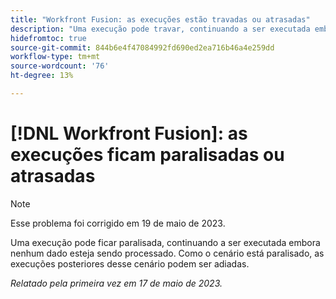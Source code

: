 ```yaml
---
title: "Workfront Fusion: as execuções estão travadas ou atrasadas"
description: "Uma execução pode travar, continuando a ser executada embora nenhum dado esteja sendo processado. Como o cenário não é ativado, as execuções posteriores desse cenário podem ser adiadas."
hidefromtoc: true
source-git-commit: 844b6e4f47084992fd690ed2ea716b46a4e259dd
workflow-type: tm+mt
source-wordcount: '76'
ht-degree: 13%

---
```



# [!DNL Workfront Fusion]: as execuções ficam paralisadas ou atrasadas

>[!NOTE]
>
>Esse problema foi corrigido em 19 de maio de 2023.

Uma execução pode ficar paralisada, continuando a ser executada embora nenhum dado esteja sendo processado. Como o cenário está paralisado, as execuções posteriores desse cenário podem ser adiadas.

_Relatado pela primeira vez em 17 de maio de 2023._

